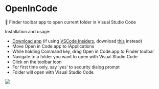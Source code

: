 # OpenInCode
:open_file_folder: Finder toolbar app to open current folder in Visual Studio Code

Installation and usage: 
- [Download app](https://raw.githubusercontent.com/sozercan/OpenInCode/master/OpenInCode.app.zip)
(if using [VSCode Insiders](https://code.visualstudio.com/insiders), download [this](https://github.com/sozercan/OpenInCode/raw/master/Open%20in%20Code%20-%20Insiders.app.zip) instead)
- Move Open in Code.app to /Applications
- While holding Command key, drag Open in Code.app to Finder toolbar
- Navigate to a folder you want to open with Visual Studio Code
- Click on the toolbar icon
- For first time only, say 'yes' to security dialog prompt
- Folder will open with Visual Studio Code

![](http://i.imgur.com/F5ZrCmS.gif)
